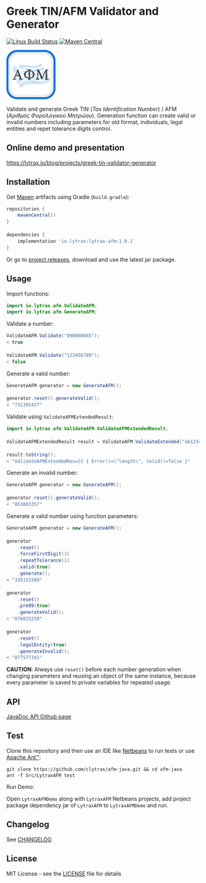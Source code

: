 # Greek TIN/AFM Validator and Generator

[![Linux Build Status](https://img.shields.io/travis/clytras/afm-java.svg?style=flat)](https://travis-ci.org/clytras/afm-java?branch=master) [![Maven Central](https://img.shields.io/maven-central/v/io.lytrax/lytrax-afm)](https://search.maven.org/artifact/io.lytrax/lytrax-afm)


![Logo](https://github.com/clytras/afm-java/raw/master/resources/LytraxAFM_logo.png)

Validate and generate Greek TIN (*Tax Identification Number*) / AFM (*Αριθμός Φορολογικού Μητρώου*). Generation function can create valid or invalid numbers including parameters for old format, individuals, legal entities and repet tolerance digits control.

## Online demo and presentation

https://lytrax.io/blog/projects/greek-tin-validator-generator

## Installation

Get [Maven](https://search.maven.org/artifact/io.lytrax/lytrax-afm) artifacts using Gradle (`build.gradle`):

```gradle
repositories {
    mavenCentral()
}

dependencies {
    implementation 'io.lytrax:lytrax-afm:1.0.1'
}
```

Or go to [project releases](https://github.com/clytras/afm-java/releases), download and use the latest jar package.

## Usage

Import functions:

```java
import io.lytrax.afm.ValidateAFM;
import io.lytrax.afm.GenerateAFM;
```

Validate a number:

```java
ValidateAFM.Validate("090000045");
< true

ValidateAFM.Validate("123456789");
< false
```

Generate a valid number:

```java
GenerateAFM generator = new GenerateAFM();

generator.reset().generateValid();
< "731385437"
```

Validate using `ValidateAFMExtendedResult`:

```java
import io.lytrax.afm.ValidateAFM.ValidateAFMExtendedResult;

ValidateAFMExtendedResult result = ValidateAFM.ValidateExtended("ab1234");

result.toString();
< "ValidateAFMExtendedResult { Error()=\"length\", Valid()=false }"
```

Generate an invalid number:

```java
GenerateAFM generator = new GenerateAFM();

generator.reset().generateValid();
< "853003357"
```

Generate a valid number using function parameters:

```java
GenerateAFM generator = new GenerateAFM();

generator
    .reset()
    .forceFirstDigit(3)
    .repeatTolerance(1)
    .valid(true)
    .generate();
< "335151580"

generator
    .reset()
    .pre99(true)
    .generateValid();
< "070825250"

generator
    .reset()
    .legalEntity(true)
    .generateInvalid();
< "877577341"
```

**CAUTION**: Always use `reset()` before each number generation when changing parameters and reusing an object of the same instance, because every parameter is saved to private variables for repeated usage.


## API

[JavaDoc API Github page](https://clytras.github.io/afm-java/)

## Test

Clone this repository and then use an IDE like [Netbeans](https://netbeans.org/) to run tests or use [Apache Ant™](https://ant.apache.org/):

```
git clone https://github.com/clytras/afm-java.git && cd afm-java
ant -f Src/LytraxAFM test
```

Run Demo:

Open `LytraxAFMDemo` along with `LytraxAFM` Netbeans projects, add project package dependency jar of `LytraxAFM` to `LytraxAFMDemo` and run.

## Changelog

See [CHANGELOG](https://github.com/clytras/afm-java/blob/master/CHANGELOG.md)


## License

MIT License - see the [LICENSE](https://github.com/clytras/afm-java/blob/master/LICENSE) file for details
